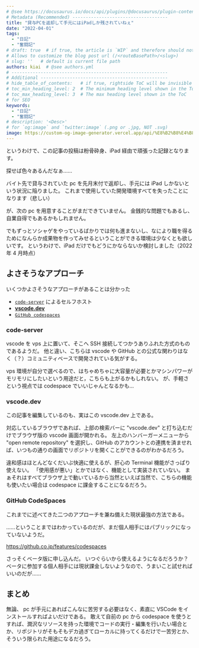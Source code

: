 ```yaml
---
# @see https://docusaurus.io/docs/api/plugins/@docusaurus/plugin-content-blog#markdown-front-matter
# Metadata (Recommended) ------------------------------------
title: "貸与PCを返却して手元にはiPadしか残されていねぇ"
date: "2022-04-01"
tags:
  - "日記"
  - "奮闘記"
# draft: true  # if true, the article is `WIP` and therefore should not be published yet
# Allows to customize the blog post url (/<routeBasePath>/<slug>)
# slug: ''   # default is current file path
authors: kiai  # @see authors.yml
# -----------------------------------------------------------
# Additional ------------------------------------------------
# hide_table_of_contents:   # if true, rightside ToC will be invisible
# toc_min_heading_level: 2  # The minimum heading level shown in the ToC
# toc_max_heading_level: 3  # The max heading level shown in the ToC
# for SEO
keywords:
  - "日記"
  - "奮闘記"
# description: '<Desc>'
# for `og:image` and `twitter:image` (.png or .jpg, NOT .svg)
image: https://custom-og-image-generator.vercel.app/api/%E8%B2%B8%E4%B8%8EPC%E3%82%92%E8%BF%94%E5%8D%B4%E3%81%97%E3%81%A6%E6%89%8B%E5%85%83%E3%81%AB%E3%81%AF%20iPad%20%E3%81%97%E3%81%8B%E6%AE%8B%E3%81%95%E3%82%8C%E3%81%A6%E3%81%84%E3%81%AD%E3%81%87.png?theme=dark&timestamp=2022%2F04%2F01&copyright=Kiai+de+Nantoka&logo=https%3A%2F%2Fgithub.githubassets.com%2Fimages%2Fmona-loading-default-static.svg&avater=https%3A%2F%2Favatars.githubusercontent.com%2Fu%2F20794309&author=Kiai&aka=%40Ningensei848&site=%E6%B0%97%E5%90%88%E3%81%A7%E3%81%AA%E3%82%93%E3%81%A8%E3%81%8B&tags=%E6%97%A5%E8%A8%98&tags=%E5%A5%AE%E9%97%98%E8%A8%98&tags=%E5%8D%B1%E6%A9%9F%E7%9A%84%E7%8A%B6%E6%B3%81
---
```


というわけで、この記事の投稿は粉骨砕身、iPad 経由で頑張った記録となります。

探せば色々あるんだなぁ……

<!-- truncate -->

バイト先で貸与されていた pc を先月末付で返却し、手元には iPad しかないという状況に陥りました。
これまで使用していた開発環境すべてを失ったことになります（悲しい）

が、次の pc を用意することがまだできていません。
金銭的な問題でもあるし、自業自得でもあるかもしれません。

でもずっとソシャゲをやっているばかりでは何も進まないし、なにより職を得るためになんらか成果物を作ってみせるということができる環境は少なくとも欲しいです。
というわけで、iPad だけでもどうにかならないか検討しました（2022 年 4 月時点）

## よさそうなアプローチ

いくつかよさそうなアプローチがあることは分かった

-   [`code-server`](https://github.com/coder/code-server) によるセルフホスト
-   [**vscode.dev**](https://vscode.dev)
-   [`GitHub codespaces`](https://github.co.jp/features/codespaces)

### code-server

vscode を vps 上に置いて、そこへ SSH 接続してつかうありふれた方式のものであるようだ。
他と違い、こちらは vscode や GitHub との公式な関わりはなく（？）コミュニティベースで開発されている気がする。

vps 環境が自分で選べるので、はちゃめちゃに大容量が必要とかマシンパワーがモリモリにしたいという用途だと，こちらも上がるかもしれない。
が、手軽さという視点では codespace でいいじゃんとなるかも…

### vscode.dev

この記事を編集しているのも、実はこの vscode.dev 上である。

対応しているブラウザであれば、上部の検索バーに "vscode.dev" と打ち込むだけでブラウザ版の vscode 画面が開かれる。
左上のハンバーガーメニューから "open remote repository" を選択し、GitHub のアカウントとの連携を済ませれば、いつもの通りの画面でリポジトリを開くことができるのがわかるだろう。

違和感はほとんどなくだいぶ快適に使えるが、肝心の Terminal 機能がさっぱり使えない。
「使用感が悪い」とかではなく、機能として実装されていない。
まぁそれはすべてブラウザ上で動いているから当然といえば当然で、こちらの機能も使いたい場合は codespace に課金することになるだろう。

### GitHub CodeSpaces

これまでに述べてきた二つのアプローチを兼ね備えた現状最強の方法である。

……ということまではわかっているのだが、まだ個人相手にはパブリックになっていないようだ。

https://github.co.jp/features/codespaces

さっそくベータ版に申し込んだ。
いつぐらいから使えるようになるだろうか？
ベータに参加する個人相手には現状課金しないようなので、うまいこと試せればいいのだが……

## まとめ

無論、 pc が手元にあればこんなに苦労する必要はなく、素直に VSCode をインストールすればよいだけである。
敢えて自前の pc から codespace を使うとすれば、潤沢なリソースを持った環境でコードの実行・編集を行いたい場合とか、リポジトリがそもそもデカ過ぎてローカルに持ってくるだけで一苦労とか、そういう限られた用途になるだろう。
